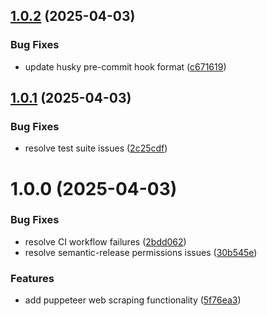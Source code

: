 ## [1.0.2](https://github.com/reaandrew/scrapr/compare/v1.0.1...v1.0.2) (2025-04-03)


### Bug Fixes

* update husky pre-commit hook format ([c671619](https://github.com/reaandrew/scrapr/commit/c67161926613e9040a95a8792dfce19c5108e8c9))

## [1.0.1](https://github.com/reaandrew/scrapr/compare/v1.0.0...v1.0.1) (2025-04-03)


### Bug Fixes

* resolve test suite issues ([2c25cdf](https://github.com/reaandrew/scrapr/commit/2c25cdf79c37ead4c564a74b8fce964934dfb4b2))

# 1.0.0 (2025-04-03)


### Bug Fixes

* resolve CI workflow failures ([2bdd062](https://github.com/reaandrew/scrapr/commit/2bdd06268e1d426363fbadadfe1c05525fd9898d))
* resolve semantic-release permissions issues ([30b545e](https://github.com/reaandrew/scrapr/commit/30b545e197370c9fae47882af9cbee8af0858310))


### Features

* add puppeteer web scraping functionality ([5f76ea3](https://github.com/reaandrew/scrapr/commit/5f76ea33fa65323739dcf4a9df572ce6058121b8))

